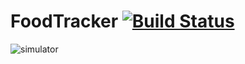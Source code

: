 # FoodTracker [![Build Status](https://travis-ci.org/yershalom/FoodTracker.svg?branch=master)](https://travis-ci.org/yershalom/FoodTracker)

![simulator](https://user-images.githubusercontent.com/7933604/53299155-8cedca80-383f-11e9-9ab0-537469d2f177.gif)
